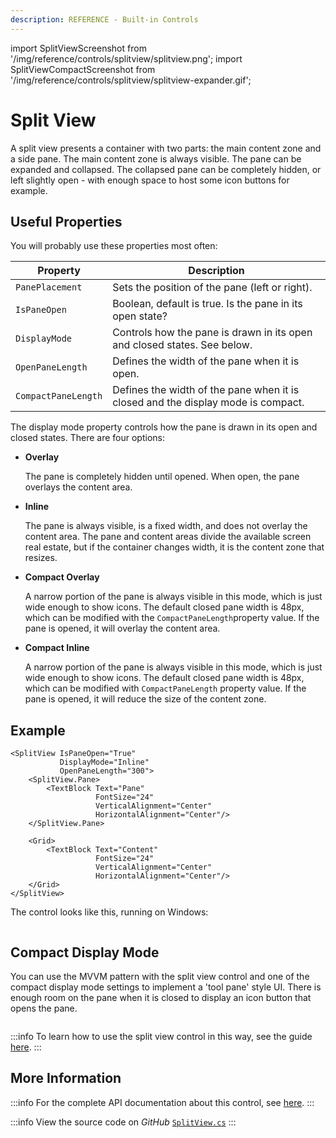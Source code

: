 ```yaml
---
description: REFERENCE - Built-in Controls
---
```


import SplitViewScreenshot from '/img/reference/controls/splitview/splitview.png';
import SplitViewCompactScreenshot from '/img/reference/controls/splitview/splitview-expander.gif';

# Split View

A split view presents a container with two parts: the main content zone and a side pane. The main content zone is always visible. The pane can be expanded and collapsed. The collapsed pane can be completely hidden, or left slightly open - with enough space to host some icon buttons for example. 

## Useful Properties

You will probably use these properties most often:

| Property            | Description                                                                      |
| ------------------- | -------------------------------------------------------------------------------- |
| `PanePlacement`     | Sets the position of the pane (left or right).                                   |
| `IsPaneOpen`        | Boolean, default is true. Is the pane in its open state?                         |
| `DisplayMode`       | Controls how the pane is drawn in its open and closed states. See below.         |
| `OpenPaneLength`    | Defines the width of the pane when it is open.                                   |
| `CompactPaneLength` | Defines the width of the pane when it is closed and the display mode is compact. |

The display mode property controls how the pane is drawn in its open and closed states. There are four options:

*   **Overlay**

    The pane is completely hidden until opened. When open, the pane overlays the content area.
*   **Inline**

    The pane is always visible, is a fixed width, and does not overlay the content area. The pane and content areas divide the available screen real estate, but if the container changes width, it is the content zone that resizes.
*   **Compact Overlay**

    A narrow portion of the pane is always visible in this mode, which is just wide enough to show icons. The default closed pane width is 48px, which can be modified with the `CompactPaneLength`property value. If the pane is opened, it will overlay the content area.
*   **Compact Inline**

    A narrow portion of the pane is always visible in this mode, which is just wide enough to show icons. The default closed pane width is 48px, which can be modified with `CompactPaneLength` property value. If the pane is opened, it will reduce the size of the content zone.

## Example

```markup
<SplitView IsPaneOpen="True"
           DisplayMode="Inline"
           OpenPaneLength="300">
    <SplitView.Pane>
        <TextBlock Text="Pane"
                   FontSize="24"
                   VerticalAlignment="Center"
                   HorizontalAlignment="Center"/>
    </SplitView.Pane>

    <Grid>
        <TextBlock Text="Content"
                   FontSize="24"
                   VerticalAlignment="Center"
                   HorizontalAlignment="Center"/>
    </Grid>
</SplitView>
```

The control looks like this, running on Windows:

<img src={SplitViewScreenshot} alt="" />

## Compact Display Mode

You can use the MVVM pattern with the split view control and one of the compact display mode settings to implement a 'tool pane' style UI. There is enough room on the pane when it is closed to display an icon button that opens the pane.

<img src={SplitViewCompactScreenshot} alt="" />

:::info
To learn how to use the split view control in this way, see the guide [here](../../guides/development-guides/how-to-show-and-hide-a-split-view-pane-with-mvvm.md).
:::

## More Information

:::info
For the complete API documentation about this control, see [here](http://reference.avaloniaui.net/api/Avalonia.Controls/SplitView/).
:::

:::info
View the source code on _GitHub_ [`SplitView.cs`](https://github.com/AvaloniaUI/Avalonia/blob/master/src/Avalonia.Controls/SplitView/SplitView.cs)
:::

